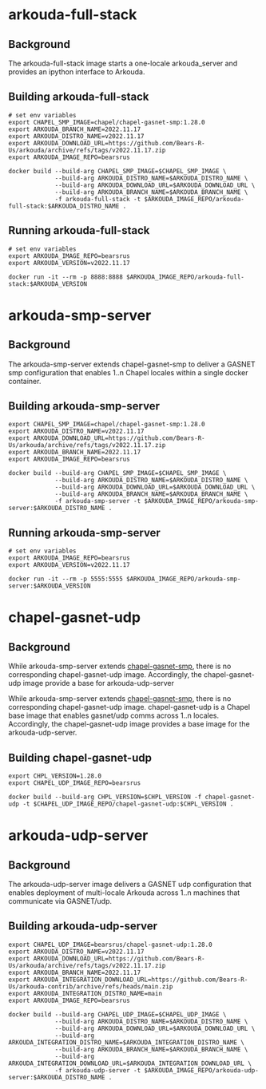 # arkouda-full-stack

## Background

The arkouda-full-stack image starts a one-locale arkouda\_server and provides an ipython interface to Arkouda.

## Building arkouda-full-stack

```
# set env variables
export CHAPEL_SMP_IMAGE=chapel/chapel-gasnet-smp:1.28.0
export ARKOUDA_BRANCH_NAME=2022.11.17
export ARKOUDA_DISTRO_NAME=v2022.11.17
export ARKOUDA_DOWNLOAD_URL=https://github.com/Bears-R-Us/arkouda/archive/refs/tags/v2022.11.17.zip
export ARKOUDA_IMAGE_REPO=bearsrus

docker build --build-arg CHAPEL_SMP_IMAGE=$CHAPEL_SMP_IMAGE \
             --build-arg ARKOUDA_DISTRO_NAME=$ARKOUDA_DISTRO_NAME \
             --build-arg ARKOUDA_DOWNLOAD_URL=$ARKOUDA_DOWNLOAD_URL \
             --build-arg ARKOUDA_BRANCH_NAME=$ARKOUDA_BRANCH_NAME \
             -f arkouda-full-stack -t $ARKOUDA_IMAGE_REPO/arkouda-full-stack:$ARKOUDA_DISTRO_NAME .
```

## Running arkouda-full-stack

```
# set env variables
export ARKOUDA_IMAGE_REPO=bearsrus
export ARKOUDA_VERSION=v2022.11.17

docker run -it --rm -p 8888:8888 $ARKOUDA_IMAGE_REPO/arkouda-full-stack:$ARKOUDA_VERSION
```

# arkouda-smp-server

## Background

The arkouda-smp-server extends chapel-gasnet-smp to deliver a GASNET smp configuration that enables 1..n Chapel locales within a single docker container.

## Building arkouda-smp-server

```
export CHAPEL_SMP_IMAGE=chapel/chapel-gasnet-smp:1.28.0
export ARKOUDA_DISTRO_NAME=v2022.11.17
export ARKOUDA_DOWNLOAD_URL=https://github.com/Bears-R-Us/arkouda/archive/refs/tags/v2022.11.17.zip
export ARKOUDA_BRANCH_NAME=2022.11.17
export ARKOUDA_IMAGE_REPO=bearsrus

docker build --build-arg CHAPEL_SMP_IMAGE=$CHAPEL_SMP_IMAGE \
             --build-arg ARKOUDA_DISTRO_NAME=$ARKOUDA_DISTRO_NAME \
             --build-arg ARKOUDA_DOWNLOAD_URL=$ARKOUDA_DOWNLOAD_URL \
             --build-arg ARKOUDA_BRANCH_NAME=$ARKOUDA_BRANCH_NAME \
             -f arkouda-smp-server -t $ARKOUDA_IMAGE_REPO/arkouda-smp-server:$ARKOUDA_DISTRO_NAME .
```

## Running arkouda-smp-server

```
# set env variables
export ARKOUDA_IMAGE_REPO=bearsrus
export ARKOUDA_VERSION=v2022.11.17

docker run -it --rm -p 5555:5555 $ARKOUDA_IMAGE_REPO/arkouda-smp-server:$ARKOUDA_VERSION
```

# chapel-gasnet-udp

## Background

While arkouda-smp-server extends [chapel-gasnet-smp](https://hub.docker.com/r/chapel/chapel-gasnet-smp), there is no corresponding chapel-gasnet-udp image. Accordingly, the chapel-gasnet-udp image provide a base for arkouda-udp-server

While arkouda-smp-server extends [chapel-gasnet-smp](https://hub.docker.com/r/chapel/chapel-gasnet-smp), there is no corresponding chapel-gasnet-udp image. chapel-gasnet-udp is a Chapel base image that enables gasnet/udp comms across 1..n locales. Accordingly, the chapel-gasnet-udp image provides a base image for the arkouda-udp-server.

## Building chapel-gasnet-udp

```
export CHPL_VERSION=1.28.0
export CHAPEL_UDP_IMAGE_REPO=bearsrus

docker build --build-arg CHPL_VERSION=$CHPL_VERSION -f chapel-gasnet-udp -t $CHAPEL_UDP_IMAGE_REPO/chapel-gasnet-udp:$CHPL_VERSION .
```

# arkouda-udp-server

## Background

The arkouda-udp-server image delivers a GASNET udp configuration that enables deployment of multi-locale Arkouda across 1..n machines that communicate via GASNET/udp.

## Building arkouda-udp-server

```
export CHAPEL_UDP_IMAGE=bearsrus/chapel-gasnet-udp:1.28.0
export ARKOUDA_DISTRO_NAME=v2022.11.17
export ARKOUDA_DOWNLOAD_URL=https://github.com/Bears-R-Us/arkouda/archive/refs/tags/v2022.11.17.zip
export ARKOUDA_BRANCH_NAME=2022.11.17
export ARKOUDA_INTEGRATION_DOWNLOAD_URL=https://github.com/Bears-R-Us/arkouda-contrib/archive/refs/heads/main.zip
export ARKOUDA_INTEGRATION_DISTRO_NAME=main
export ARKOUDA_IMAGE_REPO=bearsrus

docker build --build-arg CHAPEL_UDP_IMAGE=$CHAPEL_UDP_IMAGE \
             --build-arg ARKOUDA_DISTRO_NAME=$ARKOUDA_DISTRO_NAME \
             --build-arg ARKOUDA_DOWNLOAD_URL=$ARKOUDA_DOWNLOAD_URL \
             --build-arg ARKOUDA_INTEGRATION_DISTRO_NAME=$ARKOUDA_INTEGRATION_DISTRO_NAME \
             --build-arg ARKOUDA_BRANCH_NAME=$ARKOUDA_BRANCH_NAME \
             --build-arg ARKOUDA_INTEGRATION_DOWNLOAD_URL=$ARKOUDA_INTEGRATION_DOWNLOAD_URL \
             -f arkouda-udp-server -t $ARKOUDA_IMAGE_REPO/arkouda-udp-server:$ARKOUDA_DISTRO_NAME .
```
